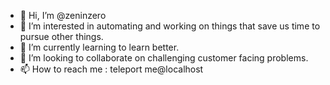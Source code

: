 - 👋 Hi, I’m @zeninzero
- 👀 I’m interested in automating and working on things that save us time to pursue other things. 
- 🌱 I’m currently learning to learn better.
- 💞️ I’m looking to collaborate on challenging customer facing problems.
- 📫 How to reach me : teleport me@localhost

<!---
zeninzero/zeninzero is a ✨ special ✨ repository because its `README.md` (this file) appears on your GitHub profile.
You can click the Preview link to take a look at your changes.
--->
